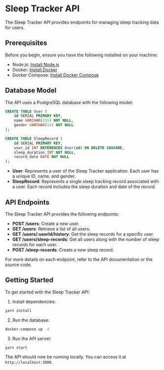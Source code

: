 # Sleep Tracker API

The Sleep Tracker API provides endpoints for managing sleep tracking data for users.

## Prerequisites

Before you begin, ensure you have the following installed on your machine:

- Node.js: [Install Node.js](https://nodejs.org/)
- Docker: [Install Docker](https://docs.docker.com/get-docker/)
- Docker Compose: [Install Docker Compose](https://docs.docker.com/compose/install/)

## Database Model

The API uses a PostgreSQL database with the following model:

```sql
CREATE TABLE User (
    id SERIAL PRIMARY KEY,
    name VARCHAR(255) NOT NULL,
    gender VARCHAR(10) NOT NULL
);

CREATE TABLE SleepRecord (
    id SERIAL PRIMARY KEY,
    user_id INT REFERENCES User(id) ON DELETE CASCADE,
    sleep_duration INT NOT NULL,
    record_date DATE NOT NULL
);
```

- **User**: Represents a user of the Sleep Tracker application. Each user has a unique ID, name, and gender.
- **SleepRecord**: Represents a single sleep tracking record associated with a user. Each record includes the sleep duration and date of the record.

## API Endpoints

The Sleep Tracker API provides the following endpoints:

- **POST /users**: Create a new user.
- **GET /users**: Retrieve a list of all users.
- **GET /users/:userId/history**: Get the sleep records for a specific user.
- **GET /users/sleep-records**: Get all users along with the number of sleep records for each user.
- **POST /sleep-records**: Create a new sleep record.

For more details on each endpoint, refer to the API documentation or the source code.

## Getting Started

To get started with the Sleep Tracker API:

1. Install dependencies:

```bash
yarn install
```

2. Run the database:

```bash
docker-compose up -d
```

3. Run the API server:

```bash
yarn start
```

The API should now be running locally. You can access it at `http://localhost:3000`.
